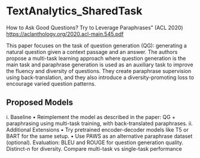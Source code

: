 # TextAnalytics_SharedTask

How to Ask Good Questions? Try to Leverage Paraphrases” (ACL 2020)
https://aclanthology.org/2020.acl-main.545.pdf


This paper focuses on the task of question generation (QG): generating a natural question given a context passage and an answer. 
The authors propose a multi-task learning approach where question generation is the main task and paraphrase generation is used as an auxiliary task to improve the fluency and
diversity of questions. 
They create paraphrase supervision using back-translation, and they also introduce a diversity-promoting loss to encourage varied question patterns.

## Proposed Models
i. Baseline
• Reimplement the model as described in the paper: QG + paraphrasing using multi-task training, with
back-translated paraphrases.
ii. Additional Extensions
• Try pretrained encoder-decoder models like T5 or BART for the same setup.
• Use PAWS as an alternative paraphrase dataset (optional).
Evaluation: BLEU and ROUGE for question generation quality. Distinct-n for diversity. Compare
multi-task vs single-task performance
